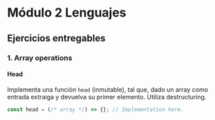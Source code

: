 # Módulo 2 Lenguajes

## Ejercicios entregables

### 1. Array operations

#### Head

Implementa una función `head` (inmutable), tal que, dado un array como entrada extraiga y devuelva su primer elemento. Utiliza destructuring.

```js
const head = (/* array */) => {}; // Implementation here.
```